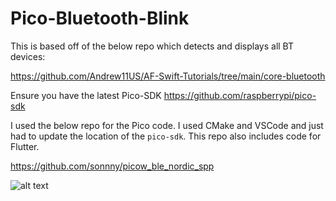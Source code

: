 # Pico-Bluetooth-Blink

This is based off of the below repo which detects and displays all BT devices:

https://github.com/Andrew11US/AF-Swift-Tutorials/tree/main/core-bluetooth

Ensure you have the latest Pico-SDK https://github.com/raspberrypi/pico-sdk

I used the below repo for the Pico code. I used CMake and VSCode and just had to update the location of the `pico-sdk`.
This repo also includes code for Flutter.

https://github.com/sonnny/picow_ble_nordic_spp

![alt text]([http://url/to/img.png](https://pbs.twimg.com/media/Fpfazu4WcAEjY4g?format=jpg&name=large))
